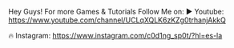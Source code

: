 Hey Guys! For more Games & Tutorials Follow Me on:
▶️ Youtube:
https://www.youtube.com/channel/UCLqXQLK6zKZg0trhanjAkkQ

🔥 Instagram:
https://www.instagram.com/c0d1ng_sp0t/?hl=es-la
